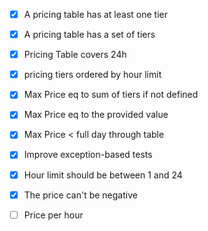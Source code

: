 - [x] A pricing table has at least one tier
- [x] A pricing table has a set of tiers
- [x] Pricing Table covers 24h
- [x] pricing tiers ordered by hour limit
- [x] Max Price eq to sum of tiers if not defined
- [x] Max Price eq to the provided value
- [x] Max Price < full day through table

- [x] Improve exception-based tests
- [x] Hour limit should be between 1 and 24
- [x] The price can't be negative


- [ ] Price per hour